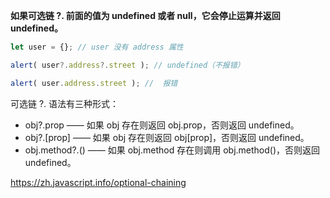 **如果可选链 ?. 前面的值为 undefined 或者 null，它会停止运算并返回 undefined。**


```js
let user = {}; // user 没有 address 属性

alert( user?.address?.street ); // undefined（不报错）

alert( user.address.street ); //  报错
```


可选链 ?. 语法有三种形式：

- obj?.prop —— 如果 obj 存在则返回 obj.prop，否则返回 undefined。
- obj?.[prop] —— 如果 obj 存在则返回 obj[prop]，否则返回 undefined。
- obj.method?.() —— 如果 obj.method 存在则调用 obj.method()，否则返回 undefined。

https://zh.javascript.info/optional-chaining